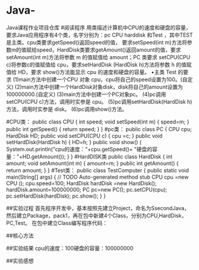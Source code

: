 # Java-
Java课程作业项目仓库
#阅读程序
用类描述计算机中CPU的速度和硬盘的容量，要求Java应用程序有4个类，名字分别为：pc CPU harddisk 和Test ，其中TEST是主类。cpu类要求getSpeed()返回speed的值，
要求setSpeed(int m)方法将参数m的值赋给speed，HardDisk类要求getAmount()返回amount的值，要求setAmount(int m)方法将参数 m 的值赋值给 amount；PC 类要求
setCPU(CPU c)将参数c的值赋值给 cpu，要求setHardDisk (HardDisk h)方法将参数 h 的值赋值给 HD，要求 show()方法能显示 cpu 的速度和硬盘的容量。
•主类 Test 的要求
(1)main方法中创建一个CPU 对象 cpu，cpu将自己的speed设置为100。(自定义)
(2)main方法中创建一个HardDisk对象disk，disk将自己的amount设置为100000000.(自定义)
(3)main方法中创建一个PC对象pc。
(4)pc调用setCPU(CPU c)方法，调用时实参是 cpu。
(5)pc调用setHardDisk(HardDisk h)方法，调用时实参是 disk。
(6)pc调用show()方法。

#CPU类：
public class CPU {
int speed;
void setSpeed(int m) {
speed=m;
}
public int getSpeed() {
return speed;
}
}
#pc类：
public class PC {
CPU cpu;
HardDisk HD;
public void setCPU(CPU c) {
cpu =c;
}
public void setHardDisk(HardDisk h) {
HD=h;
}
public void show() {
System.out.println("cpu的速度："+cpu.getSpeed()+
"硬盘的容量："+HD.getAmount());
}
}
#HardDISK类
public class HardDisk {
int amount;
void setAmount(int m) {
amount=m;
}
public int getAmount() {
return amount;
}
}
#Test类：
public class TestComputer {
public static void main(String[] args) {
// TODO Auto-generated method stub
CPU cpu =new CPU ();
cpu.speed=100;
HardDisk hardDisk =new HardDisk();
hardDisk.amount=100000000;
PC pc=new PC();
pc.setCPU(cpu);
pc.setHardDisk(hardDisk);
pc.show();
}
}
  
##实验过程
  首先程序开发中，基本按照先建立Project，命名为SsecondJava，然后建立Package，pack1，再在包中新建4个Class，分别为CPU,HardDisk，PC,Test。
 在包中建立Class编写程序代码：

##核心方法

##实验结果
   cpu的速度：100硬盘的容量：100000000

##实验感想

